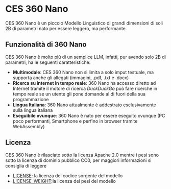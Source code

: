 # CES 360 Nano
CES 360 Nano è un piccolo Modello Linguistico di grandi dimensioni di soli 2B di parametri nato per essere leggero, ma performante.

## Funzionalità di 360 Nano

CES 360 Nano è molto più di un semplice LLM, infatti, pur avendo solo 2B di parametri, ha le seguenti caratteristiche:

- **Multimodale**: CES 360 Nano non si limita a solo imput testuale, ma supporta anche gli allegati (immagini, .pdf, .txt e .docx)
- **Ricerca su internet in tempo reale**: 360 Nano ha accesso diretto ad Internet tramite il motore di ricerca _DuckDuckGo_ può fare ricerche in tempo reale se un utente gli pone domande al di fuori della sua programmazione
- **Lingua Italiana**: 360 Nano attualmente è addestrato esclusivamente sulla lingua italiana
- **Eseguibile ovunque**: 360 Nano è nato per essere eseguito ovunque (PC poco performanti, Smartphone e perfino in browser tramite WebAssembly)

## Licenza
CES 360 Nano è rilasciato sotto la licenza Apache 2.0 mentre i pesi sono sotto la licenza di dominio pubblico CC0, per maggiori informazioni si consiglia di leggere

- [LICENSE](https://github.com/Mirko-linux/ces-360-nano/blob/main/LICENSE): la licenza del codice sorgente del modello
- [LICENSE_WEIGHT](https://github.com/Mirko-linux/ces-360-nano/blob/main/LICENSE_WEIGHT):la licenza dei pesi del modello
